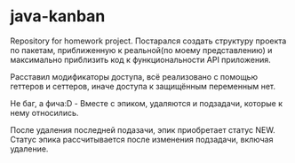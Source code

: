 # java-kanban
Repository for homework project.
Постарался создать структуру проекта по пакетам, приближенную к реальной(по моему представлению) и максимально приблизить код к функциональности API приложения.

Расставил модификаторы доступа, всё реализовано с помощью геттеров и сеттеров, иначе доступа к защищённым переменным нет.

Не баг, а фича:D - Вместе с эпиком, удаляются и подзадачи, которые к нему относились.

После удаления последней подазачи, эпик приобретает статус NEW.
Статус эпика рассчитывается после изменения подзадачи, включая удаление. 

